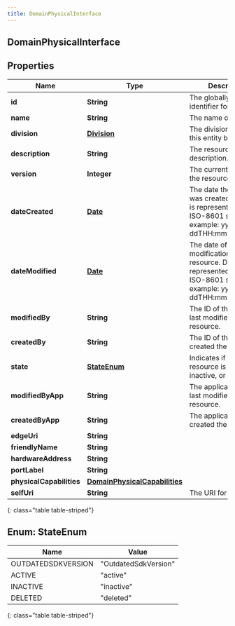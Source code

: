 ```yaml
---
title: DomainPhysicalInterface
---
```


## DomainPhysicalInterface

## Properties

| Name                     | Type                                                                                 | Description                                                                                                                                | Notes      |
| ------------------------ | ------------------------------------------------------------------------------------ | ------------------------------------------------------------------------------------------------------------------------------------------ | ---------- |
| **id**                   | <!----><!---->**String**<!---->                                                      | The globally unique identifier for the object.                                                                                             | [optional] |
| **name**                 | <!----><!---->**String**<!---->                                                      | The name of the entity.                                                                                                                    |            |
| **division**             | <!----><!---->[**Division**](Division.md)<!---->                                     | The division to which this entity belongs.                                                                                                 | [optional] |
| **description**          | <!----><!---->**String**<!---->                                                      | The resource&#39;s description.                                                                                                            | [optional] |
| **version**              | <!----><!---->**Integer**<!---->                                                     | The current version of the resource.                                                                                                       | [optional] |
| **dateCreated**          | <!----><!---->[**Date**](Date.md)<!---->                                             | The date the resource was created. Date time is represented as an ISO-8601 string. For example: yyyy-MM-ddTHH:mm:ss[.mmm]Z                 | [optional] |
| **dateModified**         | <!----><!---->[**Date**](Date.md)<!---->                                             | The date of the last modification to the resource. Date time is represented as an ISO-8601 string. For example: yyyy-MM-ddTHH:mm:ss[.mmm]Z | [optional] |
| **modifiedBy**           | <!----><!---->**String**<!---->                                                      | The ID of the user that last modified the resource.                                                                                        | [optional] |
| **createdBy**            | <!----><!---->**String**<!---->                                                      | The ID of the user that created the resource.                                                                                              | [optional] |
| **state**                | [**StateEnum**](#StateEnum)<!---->                                                   | Indicates if the resource is active, inactive, or deleted.                                                                                 | [optional] |
| **modifiedByApp**        | <!----><!---->**String**<!---->                                                      | The application that last modified the resource.                                                                                           | [optional] |
| **createdByApp**         | <!----><!---->**String**<!---->                                                      | The application that created the resource.                                                                                                 | [optional] |
| **edgeUri**              | <!----><!---->**String**<!---->                                                      |                                                                                                                                            | [optional] |
| **friendlyName**         | <!----><!---->**String**<!---->                                                      |                                                                                                                                            | [optional] |
| **hardwareAddress**      | <!----><!---->**String**<!---->                                                      |                                                                                                                                            | [optional] |
| **portLabel**            | <!----><!---->**String**<!---->                                                      |                                                                                                                                            | [optional] |
| **physicalCapabilities** | <!----><!---->[**DomainPhysicalCapabilities**](DomainPhysicalCapabilities.md)<!----> |                                                                                                                                            | [optional] |
| **selfUri**              | <!----><!---->**String**<!---->                                                      | The URI for this object                                                                                                                    | [optional] |

{: class="table table-striped"}

<a name="StateEnum"></a>

## Enum: StateEnum

| Name               | Value                          |
| ------------------ | ------------------------------ |
| OUTDATEDSDKVERSION | &quot;OutdatedSdkVersion&quot; |
| ACTIVE             | &quot;active&quot;             |
| INACTIVE           | &quot;inactive&quot;           |
| DELETED            | &quot;deleted&quot;            |

{: class="table table-striped"}
